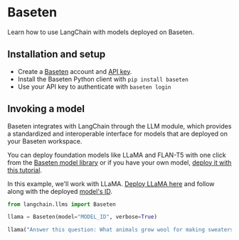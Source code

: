 # Baseten

Learn how to use LangChain with models deployed on Baseten.

## Installation and setup

- Create a [Baseten](https://baseten.co) account and [API key](https://docs.baseten.co/settings/api-keys).
- Install the Baseten Python client with `pip install baseten`
- Use your API key to authenticate with `baseten login`

## Invoking a model

Baseten integrates with LangChain through the LLM module, which provides a standardized and interoperable interface for models that are deployed on your Baseten workspace.

You can deploy foundation models like LLaMA and FLAN-T5 with one click from the [Baseten model library](https://app.baseten.co/explore/) or if you have your own model, [deploy it with this tutorial](https://docs.baseten.co/models/deploying-models/client).

In this example, we'll work with LLaMA. [Deploy LLaMA here](https://app.baseten.co/explore/llama) and follow along with the deployed [model's ID](https://docs.baseten.co/models/model-overview).

```python
from langchain.llms import Baseten

llama = Baseten(model="MODEL_ID", verbose=True)

llama("Answer this question: What animals grow wool for making sweaters?")
```
